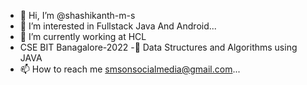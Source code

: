 - 👋 Hi, I’m @shashikanth-m-s
- 👀 I’m interested in Fullstack Java And Android...
- 🔭 I’m currently working at HCL
- CSE BIT Banagalore-2022
-🌱 Data Structures and Algorithms using JAVA
- 📫 How to reach me  smsonsocialmedia@gmail.com...


<!---
shashikanth-m-s/shashikanth-m-s is a ✨ special ✨ repository because its `README.md` (this file) appears on your GitHub profile.
You can click the Preview link to take a look at your changes.
--->
